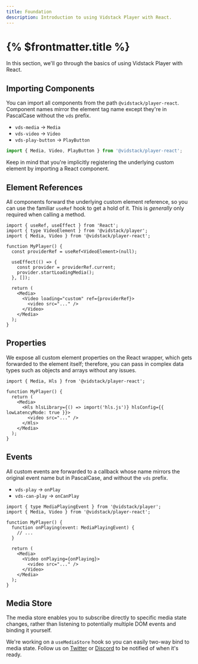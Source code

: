 ```yaml
---
title: Foundation
description: Introduction to using Vidstack Player with React.
---
```


# {% $frontmatter.title %}

In this section, we'll go through the basics of using Vidstack Player with React.

## Importing Components

You can import all components from the path `@vidstack/player-react`. Component names mirror
the element tag name except they're in PascalCase without the `vds` prefix.

- `vds-media` -> `Media`
- `vds-video` -> `Video`
- `vds-play-button` -> `PlayButton`

```js
import { Media, Video, PlayButton } from '@vidstack/player-react';
```

Keep in mind that you're implicitly registering the underlying custom element by importing a
React component.

## Element References

All components forward the underlying custom element reference, so you can use the familiar
`useRef` hook to get a hold of it. This is _generally_ only required when calling a method.

```tsx
import { useRef, useEffect } from 'React';
import { type VideoElement } from '@vidstack/player';
import { Media, Video } from '@vidstack/player-react';

function MyPlayer() {
  const providerRef = useRef<VideoElement>(null);

  useEffect(() => {
    const provider = providerRef.current;
    provider.startLoadingMedia();
  }, []);

  return (
    <Media>
      <Video loading="custom" ref={providerRef}>
        <video src="..." />
      </Video>
    </Media>
  );
}
```

## Properties

We expose all custom element properties on the React wrapper, which gets forwarded to the
element itself; therefore, you can pass in complex data types such as objects and arrays without
any issues.

```tsx
import { Media, Hls } from '@vidstack/player-react';

function MyPlayer() {
  return (
    <Media>
      <Hls hlsLibrary={() => import('hls.js')} hlsConfig={{ lowLatencyMode: true }}>
        <video src="..." />
      </Hls>
    </Media>
  );
}
```

## Events

All custom events are forwarded to a callback whose name mirrors the original event name but in
PascalCase, and without the `vds` prefix.

- `vds-play` -> `onPlay`
- `vds-can-play` -> `onCanPlay`

```tsx
import { type MediaPlayingEvent } from '@vidstack/player';
import { Media, Video } from '@vidstack/player-react';

function MyPlayer() {
  function onPlaying(event: MediaPlayingEvent) {
    // ...
  }

  return (
    <Media>
      <Video onPlaying={onPlaying}>
        <video src="..." />
      </Video>
    </Media>
  );
}
```

## Media Store

The media store enables you to subscribe directly to specific media state changes, rather than
listening to potentially multiple DOM events and binding it yourself.

We're working on a `useMediaStore` hook so you can easily two-way bind to media state. Follow
us on [Twitter](https://twitter.com/vidstackjs?lang=en) or [Discord](https://discord.com/invite/7RGU7wvsu9)
to be notified of when it's ready.
